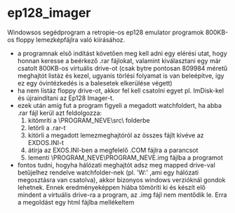 # ep128_imager
Windowsos segédprogram a retropie-os ep128 emulator programok 800KB-os floppy lemezképfájlra való kiírásához.

- a programnak első indítást követően meg kell adni egy elérési utat, hogy honnan keresse a beérkező .rar fájlokat, valamint kiválasztani egy már csatolt 800KB-os virtuális drive-ot (csak bytre pontosan 809984 méretű 
  meghajtót listáz és kezel, ugyanis törlési folyamat is van beleépítve, így ez egy óvintézkedés is a balesetek elkerülése végett)
- ha nem listáz floppy drive-ot, akkor fel kell csatolni egyet pl. ImDisk-kel és újraindítani az Ep128 Imager-t.
- ezek után amíg fut a program figyeli a megadott watchfoldert, ha abba .rar fájl kerül azt feldolgozza:
	1. kitömríti a <watchfolder>\PROGRAM_NEVE\src\ folderbe
	2. letörli a .rar-t
	3. kitörli a megadott lemezmeghajtóról az összes fájlt kivéve az EXDOS.INI-t
	4. átírja az EXOS.INI-ben a megfelelő .COM fájlra a parancsot
	5. lementi <watchfolder>\PROGRAM_NEVE\PROGRAM_NEVE.img fájlba a programot 
- fontos tudni, hogyha hálózati meghajtót adsz meg mapped drive-val betűjelhez rendelve watchfolder-nek (pl. 'W:\' ,ami egy hálózati megosztásra van csatolva), akkor bizonyos windows verzióknál gondok lehetnek.
  Ennek eredményeképpen hiába tömöríti ki és készít elő mindent a virtuális drive-ra a program, az .img fájl nem mentődik le. Erra a megoldást egy html fájlba mellékeltem
 
